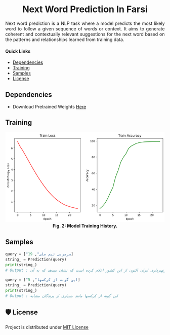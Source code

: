 <p align="center">
  <h1 align="center" >Next Word Prediction In Farsi</h1>
</p>

<body>
    <p align="justify">
        Next word prediction is a NLP task
        where a model predicts the most likely word to follow a given sequence of words or context.
        It aims to generate coherent and contextually relevant suggestions
        for the next word based on the patterns and relationships learned from training data.
    </p>
</body>

#### **Quick Links**
- [Dependencies](#Dependencies)
- [Training](#Training)
- [Samples](#Samples)
- [License](#License)

## Dependencies
- Download Pretrained Weights [Here](https://huggingface.co/ordaktaktak/Next-Word-Prediction)

## Training
<p align="center">
  <div align="center"><img src="model_history.png"></div>
  <div align="center"><figcaption><strong>Fig. 2: Model Training History.</strong></figcaption></div>
</p>

## Samples
```py
query = ["سرمربی تیم ملی", 19]
string_ = Prediction(query)
print(string_)
# Output : سرمربی تیم ملی وزنهبرداری ایران اکنون از این کشور اعلام کرده است که نشان میدهد که به آن
```

```py
query = ["این گونه از کرکسها", 5]
string_ = Prediction(query)
print(string_)
# Output : این گونه از کرکسها مانند بسیاری از پرندگان مشابه
```

## 🛡️ License <a name="license"></a>
Project is distributed under [MIT License](https://github.com/Saeed-Biabani/Next-Word-Prediction/blob/main/LICENSE)
